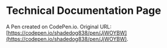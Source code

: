# Technical Documentation Page

A Pen created on CodePen.io. Original URL: [https://codepen.io/shadedog838/pen/JjWOYBW](https://codepen.io/shadedog838/pen/JjWOYBW).


